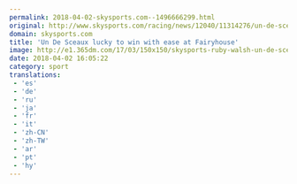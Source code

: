 ```yaml
---
permalink: 2018-04-02-skysports.com--1496666299.html
original: http://www.skysports.com/racing/news/12040/11314276/un-de-sceaux-lucky-to-win-with-ease-at-fairyhouse
domain: skysports.com
title: 'Un De Sceaux lucky to win with ease at Fairyhouse'
image: http://e1.365dm.com/17/03/150x150/skysports-ruby-walsh-un-de-sceaux_3910819.jpg
date: 2018-04-02 16:05:22
category: sport
translations: 
 - 'es'
 - 'de'
 - 'ru'
 - 'ja'
 - 'fr'
 - 'it'
 - 'zh-CN'
 - 'zh-TW'
 - 'ar'
 - 'pt'
 - 'hy'
---
```


